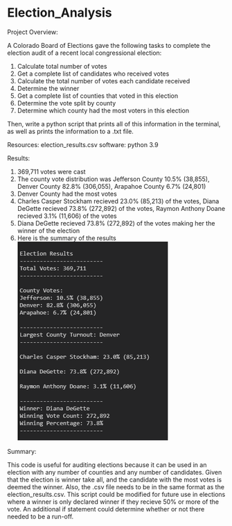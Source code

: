 # Election_Analysis

Project Overview:

  A Colorado Board of Elections gave the following tasks to complete the election audit of a recent local congressional election: 
  
  1) Calculate total number of votes
  2) Get a complete list of candidates who received votes
  3) Calculate the total number of votes each candidate received
  4) Determine the winner
  5) Get a complete list of counties that voted in this election
  6) Determine the vote split by county
  7) Determine which county had the most voters in this election
  
  Then, write a python script that prints all of this information in the terminal, as well as prints the information to a .txt file.
  
Resources:
  election_results.csv
  software: python 3.9

Results:
  1) 369,711 votes were cast
  2) The county vote distribution was Jefferson County 10.5% (38,855), Denver County 82.8% (306,055), Arapahoe County 6.7% (24,801)
  3) Denver County had the most votes
  4) Charles Casper Stockham recieved 23.0% (85,213) of the votes, Diana DeGette recieved 73.8% (272,892) of the votes, Raymon Anthony Doane recieved 3.1%       (11,606) of the votes
  5) Diana DeGette recieved 73.8% (272,892) of the votes making her the winner of the election
  6) Here is the summary of the results 
  ![Election_Analysis](https://github.com/jrg12300/Election_Analysis/blob/main/Election_reults_terminal_picture.png)
  
Summary:
  
  This code is useful for auditing elections because it can be used in an election with any number of counties and any number of candidates. Given that the election is winner take all, and the candidate with the most votes is deemed the winner. Also, the .csv file needs to be in the same format as the election_results.csv. This script could be modified for future use in elections where a winner is only declared winner if they recieve 50% or more of the vote. An additional if statement could determine whether or not there needed to be a run-off.
